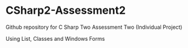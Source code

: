 # CSharp2-Assessment2
 Github repository for C Sharp Two Assessment Two (Individual Project)
 
 Using List<T>, Classes and Windows Forms
